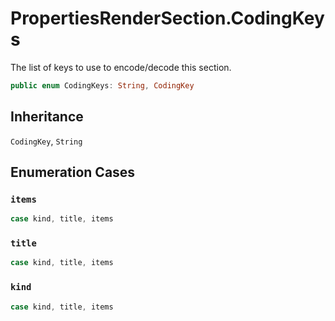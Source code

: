 # PropertiesRenderSection.CodingKeys

The list of keys to use to encode/decode this section.

``` swift
public enum CodingKeys: String, CodingKey 
```

## Inheritance

`CodingKey`, `String`

## Enumeration Cases

### `items`

``` swift
case kind, title, items
```

### `title`

``` swift
case kind, title, items
```

### `kind`

``` swift
case kind, title, items
```
